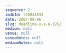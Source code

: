```yaml
---
sequence: 2
imdbId: tt0044533
date: 2007-08-06
slug: deadline-u-s-a-1952
medium: null
venue: null
venueNotes: null
mediumNotes: null
---
```


